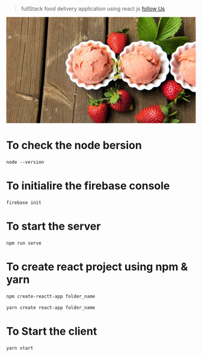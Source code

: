  >fullStack food delivery application using react js
 >[follow Us](https://codewithsowmi.web.app)

 ![This is the project thumbnail](./ice.jpg)

 # To check the node bersion
 ```
 node --version
 ```
 # To initialire the firebase console
 ```
 firebase init
 ```
 # To start the server
 ```
 npm run serve
 ```
 # To create react project using npm & yarn
 ```
 npm create-reactt-app folder_name
 ```
 ```
 yarn create react-app folder_name
 ```
 # To Start the client
 ```
 yarn start
 ```